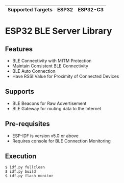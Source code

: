 | Supported Targets | ESP32 | ESP32-C3 |
| ----------------- | ----- | -------- |

# ESP32 BLE Server Library

## Features

- BLE Connectivity with MITM Protection
- Maintain Consistent BLE Connectivity
- BLE Auto Connection
- Have RSSI Value for Proximity of Connected Devices

## Supports

- BLE Beacons for Raw Advertisement
- BLE Gateway for routing data to the Internet

## Pre-requisites

- ESP-IDF is version v5.0 or above
- Requires console for BLE Connection Monitoring

## Execution

```
$ idf.py fullclean
$ idf.py build
$ idf.py flash monitor
```
